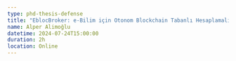 ```yaml
---
type: phd-thesis-defense
title: "EblocBroker: e-Bilim için Otonom Blockchain Tabanlı Hesaplamalı Aracı"
name: Alper Alimoğlu
datetime: 2024-07-24T15:00:00
duration: 2h
location: Online
---
```

